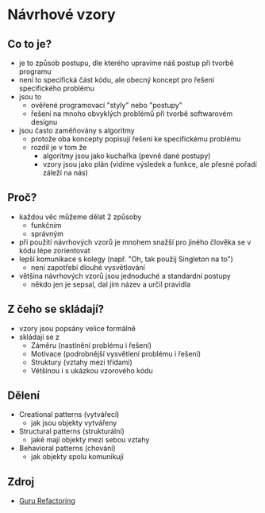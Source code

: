 # Návrhové vzory

## Co to je?

- je to způsob postupu, dle kterého upravíme náš postup při tvorbě programu
- není to specifická část kódu, ale obecný koncept pro řešení specifického problému
- jsou to
  - ověřené programovací "styly" nebo "postupy"
  - řešení na mnoho obvyklých problémů při tvorbě softwarovém designu
- jsou často zaměňovány s algoritmy
  - protože oba koncepty popisují řešení ke specifickému problému
  - rozdíl je v tom že
    - algoritmy jsou jako kuchařka (pevně dané postupy)
    - vzory jsou jako plán (vidíme výsledek a funkce, ale přesné pořadí záleží na nás)

## Proč?

- každou věc můžeme dělat 2 způsoby
  - funkčním
  - správným
- při použití návrhových vzorů je mnohem snažší pro jiného člověka se v kódu lépe zorientovat
- lepší komunikace s kolegy (např. "Oh, tak použij Singleton na to")
  - není zapotřebí dlouhé vysvětlování
- většina návrhových vzorů jsou jednoduché a standardní postupy
  - někdo jen je sepsal, dal jim název a určil pravidla

## Z čeho se skládají?

- vzory jsou popsány velice formálně
- skládají se z
  - Záměru (nastínění problému i řešení)
  - Motivace (podrobnější vysvětlení problému i řešení)
  - Struktury (vztahy mezi třídami)
  - Většínou i s ukázkou vzorového kódu

## Dělení

- Creational patterns (vytvářecí)
  - jak jsou objekty vytvářeny
- Structural patterns (strukturální)
  - jaké mají objekty mezi sebou vztahy
- Behavioral patterns (chování)
  - jak objekty spolu komunikují

## Zdroj

- [Guru Refactoring](https://refactoring.guru/design-patterns)
